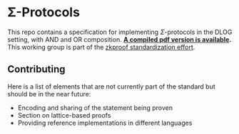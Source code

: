 # Σ-Protocols

This repo contains a specification for implementing $\Sigma$-protocols in the DLOG setting, with AND and OR composition. **[A compiled pdf version is available](https://github.com/zkpstandard/wg-sigma-protocols/blob/build/sigma.pdf).**
This working group is part of the [zkproof standardization effort](zkproof.org).

## Contributing

Here is a list of elements that are not currently part of the standard but should be in the near future:
- Encoding and sharing of the statement being proven
- Section on lattice-based proofs
- Providing reference implementations in different languages
